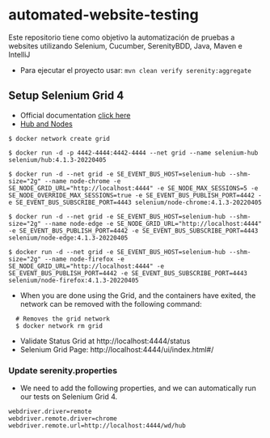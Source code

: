 # automated-website-testing
Este repositorio tiene como objetivo la automatización de pruebas a websites utilizando Selenium, Cucumber, SerenityBDD, Java, Maven e IntelliJ

* Para ejecutar el proyecto usar:
  ```` mvn clean verify serenity:aggregate ````

## Setup Selenium Grid 4
* Official documentation [click here](https://github.com/SeleniumHQ/docker-selenium#quick-start)
* [Hub and Nodes](https://github.com/SeleniumHQ/docker-selenium#hub-and-nodes)
````  
$ docker network create grid 

$ docker run -d -p 4442-4444:4442-4444 --net grid --name selenium-hub selenium/hub:4.1.3-20220405

$ docker run -d --net grid -e SE_EVENT_BUS_HOST=selenium-hub --shm-size="2g" --name node-chrome -e SE_NODE_GRID_URL="http://localhost:4444" -e SE_NODE_MAX_SESSIONS=5 -e SE_NODE_OVERRIDE_MAX_SESSIONS=true -e SE_EVENT_BUS_PUBLISH_PORT=4442 -e SE_EVENT_BUS_SUBSCRIBE_PORT=4443 selenium/node-chrome:4.1.3-20220405

$ docker run -d --net grid -e SE_EVENT_BUS_HOST=selenium-hub --shm-size="2g" --name node-edge -e SE_NODE_GRID_URL="http://localhost:4444" -e SE_EVENT_BUS_PUBLISH_PORT=4442 -e SE_EVENT_BUS_SUBSCRIBE_PORT=4443 selenium/node-edge:4.1.3-20220405

$ docker run -d --net grid -e SE_EVENT_BUS_HOST=selenium-hub --shm-size="2g" --name node-firefox -e SE_NODE_GRID_URL="http://localhost:4444" -e SE_EVENT_BUS_PUBLISH_PORT=4442 -e SE_EVENT_BUS_SUBSCRIBE_PORT=4443 selenium/node-firefox:4.1.3-20220405
````

* When you are done using the Grid, and the containers have exited, the network can be removed with the following command:
```` 
  # Removes the grid network
  $ docker network rm grid
```` 

* Validate Status Grid at http://localhost:4444/status 
* Selenium Grid Page: http://localhost:4444/ui/index.html#/ 

### Update serenity.properties
* We need to add the following properties, and we can automatically run our tests on Selenium Grid 4.
```` 
webdriver.driver=remote
webdriver.remote.driver=chrome
webdriver.remote.url=http://localhost:4444/wd/hub
```` 

